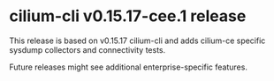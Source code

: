 # cilium-cli v0.15.17-cee.1 release

This release is based on v0.15.17 cilium-cli and adds cilium-ce specific sysdump collectors and connectivity tests.

Future releases might see additional enterprise-specific features.
